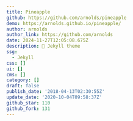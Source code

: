```yaml
---
title: Pineapple
github: https://github.com/arnolds/pineapple
demo: https://arnolds.github.io/pineapple/
author: arnolds
author_link: https://github.com/arnolds
date: 2024-11-27T12:05:08.675Z
description: 🍍 Jekyll theme
ssg:
  - Jekyll
css: []
ui: []
cms: []
category: []
draft: false
publish_date: '2018-04-13T02:30:55Z'
update_date: '2020-10-04T09:58:37Z'
github_star: 110
github_fork: 131
---
```

